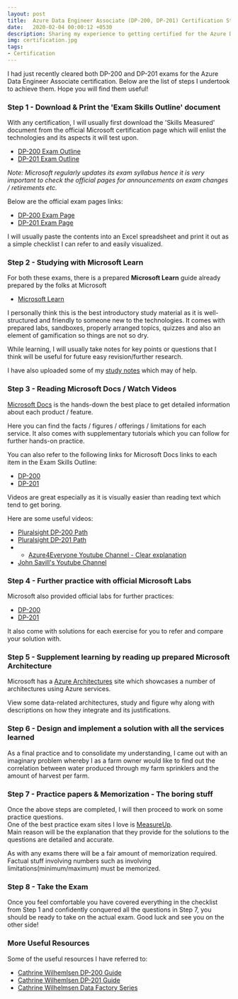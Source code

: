 ```yaml
---
layout: post
title:  Azure Data Engineer Associate (DP-200, DP-201) Certification Study Guide
date:   2020-02-04 00:00:12 +0530
description: Sharing my experience to getting certified for the Azure Data Engineer Associate certification
img: certification.jpg
tags:
- Certification
---
```


I had just recently cleared both DP-200 and DP-201 exams for the Azure Data Engineer Associate certification. Below are the list of steps I undertook to achieve them. Hope you will find them useful!

### Step 1 - Download & Print the 'Exam Skills Outline' document

With any certification, I will usually first download the 'Skills Measured' document from the official Microsoft certification page which will enlist the technologies and its aspects it will test upon.

- [DP-200 Exam Outline](https://query.prod.cms.rt.microsoft.com/cms/api/am/binary/RE3Vzx2)
- [DP-201 Exam Outline](https://query.prod.cms.rt.microsoft.com/cms/api/am/binary/RE3VRMb)

*Note: Microsoft regularly updates its exam syllabus hence it is very important to check the official pages for announcements on exam changes / retirements etc.*

Below are the official exam pages links:
- [DP-200 Exam Page](https://docs.microsoft.com/en-us/learn/certifications/exams/dp-200) 
- [DP-201 Exam Page](https://docs.microsoft.com/en-us/learn/certifications/exams/dp-201)

I will usually paste the contents into an Excel spreadsheet and print it out as a simple checklist I can refer to and easily visualized.

### Step 2 - Studying with Microsoft Learn

For both these exams, there is a prepared **Microsoft Learn** guide already prepared by the folks at Microsoft
- [Microsoft Learn ](https://query.prod.cms.rt.microsoft.com/cms/api/am/binary/RWuAzL)

I personally think this is the best introductory study material as it is well-structured and friendly to someone new to the technologies. It comes with prepared labs, sandboxes, properly arranged topics, quizzes and also an element of gamification so things are not so dry.

While learning, I will usually take notes for key points or questions that I think will be useful for future easy revision/further research.

I have also uploaded some of my [study notes](https://thebernardlim.github.io/certification/2020/01/28/dp-200-exam-guide/) which may of help.

### Step 3 - Reading Microsoft Docs / Watch Videos 

[Microsoft Docs](https://docs.microsoft.com/en-us/azure) is the hands-down the best place to get detailed information about each product / feature.

Here you can find the facts / figures / offerings / limitations for each service.
It also comes with supplementary tutorials which you can follow for further hands-on practice.

You can also refer to the following links for  Microsoft Docs links to each item in the Exam Skills Outline:
- [DP-200](https://ravikirans.com/dp-200-study-guide/)
- [DP-201](https://ravikirans.com/dp-201-study-guide/)

Videos are great especially as it is visually easier than reading text which tend to get boring.

Here are some useful videos:
- [Pluralsight DP-200 Path](https://app.pluralsight.com/paths/certificate/microsoft-azure-data-engineer-dp-200)
- [Pluralsight DP-201 Path](https://app.pluralsight.com/paths/certificate/azure-data-solution-dp-201)
- - [Azure4Everyone Youtube Channel - Clear explanation](https://www.youtube.com/channel/UCdmEIMC3LBil4o0tjaTbj0w/videos)
- [John Savill's Youtube Channel](https://www.youtube.com/user/NTFAQGuy/videos)

### Step 4 - Further practice with official Microsoft Labs

Microsoft also provided official labs for further practices:
- [DP-200](https://github.com/MicrosoftLearning/DP-200-Implementing-an-Azure-Data-Solution)
- [DP-201](https://github.com/MicrosoftLearning/DP-201-Designing-an-Azure-Data-Solution)

It also come with solutions for each exercise for you to refer and compare your solution with.

### Step 5 - Supplement learning by reading up prepared Microsoft Architecture 

Microsoft has a [Azure Architectures](https://docs.microsoft.com/en-us/azure/architecture/architectures) site which showcases a number of architectures using Azure services.

View some data-related architectures, study and figure why along with descriptions on how they integrate and its justifications.

### Step 6 - Design and implement a solution with all the services learned

As a final practice and to consolidate my understanding, I came out with an imaginary problem whereby I as a farm owner would like to find out the correlation between water produced through my farm sprinklers and the amount of harvest per farm.

### Step 7 - Practice papers & Memorization - The boring stuff

Once the above steps are completed, I will then proceed to work on some practice questions. \
One of the best practice exam sites I love is [MeasureUp](https://www.measureup.com/). \
Main reason will be the explanation that they provide for the solutions to the questions are detailed and accurate.

As with any exams there will be a fair amount of memorization required. Factual stuff involving numbers such as involving limitations(minimum/maximum) must be memorized. 

### Step 8 - Take the Exam

Once you feel comfortable you have covered everything in the checklist from Step 1 and confidently conquered all the questions in Step 7, you should be ready to take on the actual exam. Good luck and see you on the other side!

### More Useful Resources

Some of the useful resources I have referred to:
- [Cathrine Wilhemlsen DP-200 Guide](https://www.cathrinewilhelmsen.net/2019/05/29/preparing-taking-microsoft-exam-dp-200-implementing-azure-data-solution/)
- [Cathrine Wilhemlsen DP-201 Guide](https://www.cathrinewilhelmsen.net/2019/08/21/preparing-taking-microsoft-exam-dp-201-designing-azure-data-solution/)
- [Cathrine Wilhelmsen Data Factory Series](https://www.cathrinewilhelmsen.net/series/beginners-guide-azure-data-factory/)
